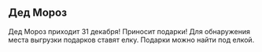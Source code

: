 ## Дед Мороз 
Дед Мороз приходит 31 декабря!
Приносит подарки!
Для обнаружения места выгрузки подарков ставят елку.
Подарки можно найти под елкой.
